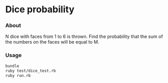 # Dice probability
### About
N dice with faces from 1 to 6 is thrown. Find the probability that the sum of the numbers on the faces will be equal to M.
### Usage
```sh
bundle
ruby test/dice_test.rb
ruby run.rb
```

